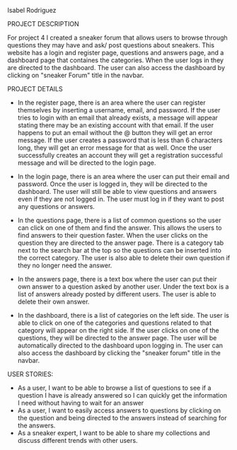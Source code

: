 Isabel Rodriguez 

PROJECT DESCRIPTION 

For project 4 I created a sneaker forum that allows users to browse through questions they may have and 
ask/ post questions about sneakers. This website has a login and register page, questions and answers page, 
and a dashboard page that containes the categories. When the user logs in they are directed to the dashboard. 
The user can also access the dashboard by clicking on "sneaker Forum" title in the navbar. 

PROJECT DETAILS

- In the register page, there is an area where the user can register themselves by inserting a username, email, and
  password. If the user tries to login with an email that already exists, a message will appear stating
  there may be an existing account with that email. If the user happens to put an email without the @ button
  they will get an error message. If the user creates a password that is less than 6 characters long, they
  will get an error message for that as well. Once the user successfully creates an account they will get
  a registration successful message and will be directed to the login page. 
  
- In the login page, there is an area where the user can put their email and password. Once the user is logged
  in, they will be directed to the dashboard. The user will still be able to view questions and answers even if
  they are not logged in. The user must log in if they want to post any questions or answers. 

- In the questions page, there is a list of common questions so the user can click on one of them and
  find the answer. This allows the users to find answers to their question faster. When the user clicks on the
  question they are directed to the answer page. There is a category tab next to the search bar at the top
  so the questions can be inserted into the correct category. The user is also able to delete their own question
  if they no longer need the answer.

- In the answers page, there is a text box where the user can put their own answer to a question asked
  by another user. Under the text box is a list of answers already posted by different users. The user is able
  to delete their own answer.

 - In the dashboard, there is a list of categories on the left side. The user is able to click on one
   of the categories and questions related to that category will appear on the right side. If the user clicks
   on one of the questions, they will be directed to the answer page. The user will be automatically directed
   to the dashboard upon logging in. The user can also access the dashboard by clicking the "sneaker forum" title
   in the navbar.

USER STORIES: 

- As a user, I want to be able to browse a list of questions to see if a question I have is already answered
  so I can quickly get the information I need without having to wait for an answer
 - As a user, I want to easily access answers to questions by clicking on the question and being directed to
   the answers instead of searching for the answers.
- As a sneaker expert, I want to be able to share my collections and discuss different trends with
  other users. 





    
